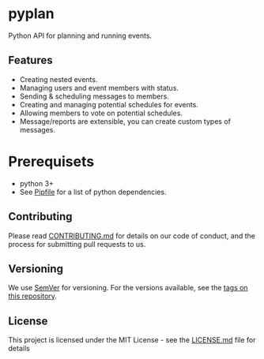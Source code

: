 # pyplan
Python API for planning and running events.

## Features
* Creating nested events.
* Managing users and event members with status.
* Sending & scheduling messages to members.
* Creating and managing potential schedules for events.
* Allowing members to vote on potential schedules.
* Message/reports are extensible, you can create custom types of messages.

[//]: # (## Getting Started)

# Prerequisets
* python 3+
* See [Pipfile](Pipfile) for a list of python dependencies.

[//]: # (# Installing)
[//]: # (using pip via PyPi)
[//]: # ( )
[//]: # (```)
[//]: # (pip install pyplan)
[//]: # (```)
[//]: # ( )
[//]: # (manually via GIT)
[//]: # ( )
[//]: # (```)
[//]: # (git clone https://github.com/CodePeasants/pyplan.git pyplan)
[//]: # (cd pyplan)
[//]: # (python setup.py install)
[//]: # (```)

[//]: # (## Running the tests)

## Contributing
Please read [CONTRIBUTING.md](https://gist.github.com/PurpleBooth/b24679402957c63ec426) for details on our code of conduct, and the process for submitting pull requests to us.

## Versioning
We use [SemVer](http://semver.org/) for versioning. For the versions available, see the [tags on this repository](https://github.com/your/project/tags).

## License
This project is licensed under the MIT License - see the [LICENSE.md](LICENSE.md) file for details

